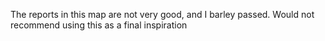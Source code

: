 The reports in this map are not very good, and I barley passed. Would not recommend using this as a final inspiration
